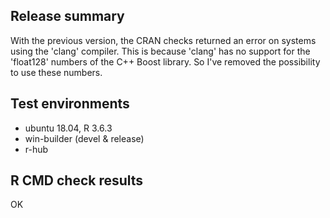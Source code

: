 ## Release summary

With the previous version, the CRAN checks returned an error on systems using 
the 'clang' compiler. This is because 'clang' has no support for the 'float128' 
numbers of the C++ Boost library. So I've removed the possibility to use these 
numbers.

## Test environments

* ubuntu 18.04, R 3.6.3
* win-builder (devel & release)
* r-hub

## R CMD check results

OK
